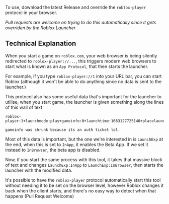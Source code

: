 To use, download the latest Release and override the `roblox-player` protocol in your browser.

*Pull requests are welcome on trying to do this automatically since it gets overriden by the Roblox Launcher*

## Technical Explanation

When you start a game on `roblox.com`, your web browser is being silently redirected to `roblox-player://...`, this triggers modern web browsers to start what is known as an `App Protocol`, that then starts the launcher.

For example, if you type `roblox-player://1` into your URL bar, you can start Roblox (although it won't be able to do anything since no data is sent to the launcher.)

This protocol also has some useful data that's important for the launcher to utilise, when you start game, the launcher is given something along the lines of this wall of text
```
roblox-player:1+launchmode:play+gameinfo:0+launchtime:1663127725140+placelauncherurl:https%3A%2F%2Fassetgame.roblox.com%2Fgame%2FPlaceLauncher.ashx%3Frequest%3DRequestGame%26browserTrackerId%3D130033680605%26placeId%3D6708206173%26isPlayTogetherGame%3Dfalse+browsertrackerid:130033680605+robloxLocale:en_us+gameLocale:en_us+channel:+LaunchExp:InApp

gameinfo was shrunk because its an auth ticket lol.
```

Most of this data is important, but the one we're interested in is `LaunchExp` at the end, when this is set to `InApp`, it enables the Beta App. If we set it instead to `InBrowser`, the beta app is disabled.

Now, if you start the same process with this tool, it takes that massive block of text and changes `LaunchExp:InApp` to `LaunchExp:InBrowser`, then starts the launcher with the modified data.

It's possible to have the `roblox-player` protocol automatically start this tool without needing it to be set on the browser level, however Roblox changes it back when the client starts, and there's no easy way to detect when that happens (Pull Request Welcome)
